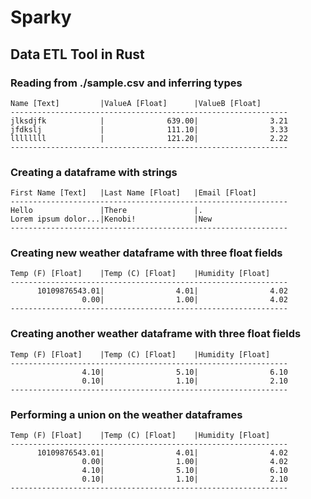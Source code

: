 # Sparky
## Data ETL Tool in Rust


### Reading from ./sample.csv and inferring types

```text
Name [Text]         |ValueA [Float]      |ValueB [Float]      
--------------------------------------------------------------
jlksdjfk            |              639.00|                3.21
jfdkslj             |              111.10|                3.33
llllllll            |              121.20|                2.22
--------------------------------------------------------------
```


### Creating a dataframe with strings

```text
First Name [Text]   |Last Name [Float]   |Email [Float]       
--------------------------------------------------------------
Hello               |There               |.                   
Lorem ipsum dolor...|Kenobi!             |New                 
--------------------------------------------------------------
```


### Creating new weather dataframe with three float fields

```text
Temp (F) [Float]    |Temp (C) [Float]    |Humidity [Float]    
--------------------------------------------------------------
      10109876543.01|                4.01|                4.02
                0.00|                1.00|                4.02
--------------------------------------------------------------
```


### Creating another weather dataframe with three float fields

```text
Temp (F) [Float]    |Temp (C) [Float]    |Humidity [Float]    
--------------------------------------------------------------
                4.10|                5.10|                6.10
                0.10|                1.10|                2.10
--------------------------------------------------------------
```


### Performing a union on the weather dataframes

```text
Temp (F) [Float]    |Temp (C) [Float]    |Humidity [Float]    
--------------------------------------------------------------
      10109876543.01|                4.01|                4.02
                0.00|                1.00|                4.02
                4.10|                5.10|                6.10
                0.10|                1.10|                2.10
--------------------------------------------------------------
```


